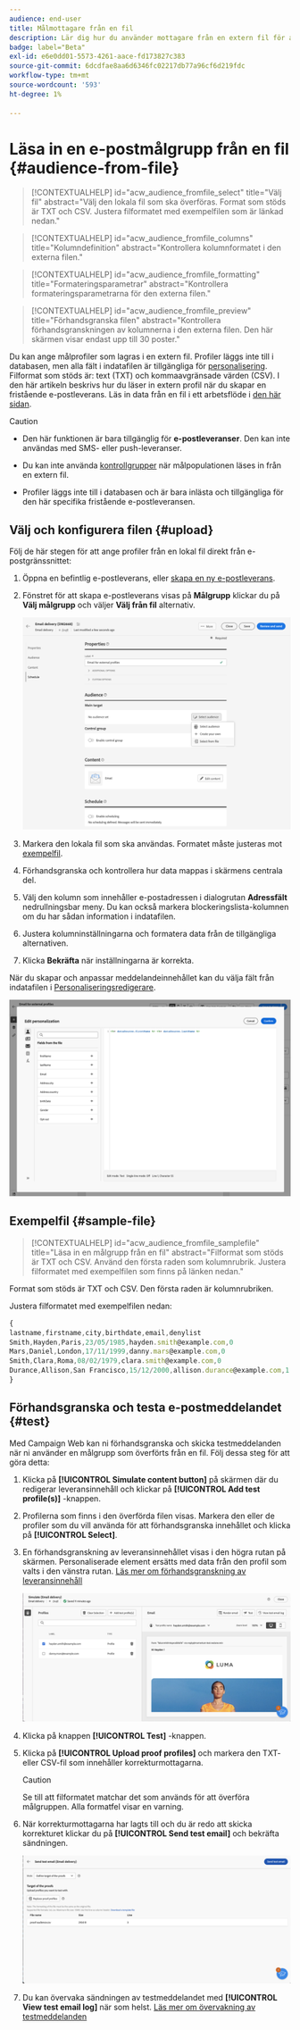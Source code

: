 ```yaml
---
audience: end-user
title: Målmottagare från en fil
description: Lär dig hur du använder mottagare från en extern fil för att skapa e-postmålgrupper
badge: label="Beta"
exl-id: e6e0dd01-5573-4261-aace-fd173827c383
source-git-commit: 6dcdfae8aa6d6346fc02217db77a96cf6d219fdc
workflow-type: tm+mt
source-wordcount: '593'
ht-degree: 1%

---
```


# Läsa in en e-postmålgrupp från en fil {#audience-from-file}

>[!CONTEXTUALHELP]
>id="acw_audience_fromfile_select"
>title="Välj fil"
>abstract="Välj den lokala fil som ska överföras. Format som stöds är TXT och CSV. Justera filformatet med exempelfilen som är länkad nedan."

>[!CONTEXTUALHELP]
>id="acw_audience_fromfile_columns"
>title="Kolumndefinition"
>abstract="Kontrollera kolumnformatet i den externa filen."

>[!CONTEXTUALHELP]
>id="acw_audience_fromfile_formatting"
>title="Formateringsparametrar"
>abstract="Kontrollera formateringsparametrarna för den externa filen."


>[!CONTEXTUALHELP]
>id="acw_audience_fromfile_preview"
>title="Förhandsgranska filen"
>abstract="Kontrollera förhandsgranskningen av kolumnerna i den externa filen. Den här skärmen visar endast upp till 30 poster."


Du kan ange målprofiler som lagras i en extern fil. Profiler läggs inte till i databasen, men alla fält i indatafilen är tillgängliga för [personalisering](../personalization/gs-personalization.md). Filformat som stöds är: text (TXT) och kommaavgränsade värden (CSV). I den här artikeln beskrivs hur du läser in extern profil när du skapar en fristående e-postleverans. Läs in data från en fil i ett arbetsflöde i [den här sidan](../workflows/activities/load-file.md).

>[!CAUTION]
>
>* Den här funktionen är bara tillgänglig för **e-postleveranser**. Den kan inte användas med SMS- eller push-leveranser.
>
>* Du kan inte använda [kontrollgrupper](control-group.md) när målpopulationen läses in från en extern fil.
>
>* Profiler läggs inte till i databasen och är bara inlästa och tillgängliga för den här specifika fristående e-postleveransen.

## Välj och konfigurera filen {#upload}

Följ de här stegen för att ange profiler från en lokal fil direkt från e-postgränssnittet:

1. Öppna en befintlig e-postleverans, eller [skapa en ny e-postleverans](../email/create-email.md).
1. Fönstret för att skapa e-postleverans visas på **Målgrupp** klickar du på **Välj målgrupp** och väljer **Välj från fil** alternativ.

   ![](assets/select-from-file.png)

1. Markera den lokala fil som ska användas. Formatet måste justeras mot [exempelfil](#sample-file).
1. Förhandsgranska och kontrollera hur data mappas i skärmens centrala del.
1. Välj den kolumn som innehåller e-postadressen i dialogrutan **Adressfält** nedrullningsbar meny. Du kan också markera blockeringslista-kolumnen om du har sådan information i indatafilen.
1. Justera kolumninställningarna och formatera data från de tillgängliga alternativen.
1. Klicka **Bekräfta** när inställningarna är korrekta.

När du skapar och anpassar meddelandeinnehållet kan du välja fält från indatafilen i [Personaliseringsredigerare](../personalization/gs-personalization.md).

![](assets/select-external-perso.png)

## Exempelfil {#sample-file}

>[!CONTEXTUALHELP]
>id="acw_audience_fromfile_samplefile"
>title="Läsa in en målgrupp från en fil"
>abstract="Filformat som stöds är TXT och CSV. Använd den första raden som kolumnrubrik. Justera filformatet med exempelfilen som finns på länken nedan."

Format som stöds är TXT och CSV. Den första raden är kolumnrubriken.

Justera filformatet med exempelfilen nedan:

```javascript
{
lastname,firstname,city,birthdate,email,denylist
Smith,Hayden,Paris,23/05/1985,hayden.smith@example.com,0
Mars,Daniel,London,17/11/1999,danny.mars@example.com,0
Smith,Clara,Roma,08/02/1979,clara.smith@example.com,0
Durance,Allison,San Francisco,15/12/2000,allison.durance@example.com,1
}
```

## Förhandsgranska och testa e-postmeddelandet {#test}

Med Campaign Web kan ni förhandsgranska och skicka testmeddelanden när ni använder en målgrupp som överförts från en fil. Följ dessa steg för att göra detta:

1. Klicka på **[!UICONTROL Simulate content button]** på skärmen där du redigerar leveransinnehåll och klickar på **[!UICONTROL Add test profile(s)]** -knappen.

1. Profilerna som finns i den överförda filen visas. Markera den eller de profiler som du vill använda för att förhandsgranska innehållet och klicka på **[!UICONTROL Select]**.

1. En förhandsgranskning av leveransinnehållet visas i den högra rutan på skärmen. Personaliserade element ersätts med data från den profil som valts i den vänstra rutan. [Läs mer om förhandsgranskning av leveransinnehåll](../preview-test/preview-content.md)

   ![](assets/file-upload-preview.png)

1. Klicka på knappen **[!UICONTROL Test]** -knappen.

1. Klicka på **[!UICONTROL Upload proof profiles]** och markera den TXT- eller CSV-fil som innehåller korrekturmottagarna.

   >[!CAUTION]
   >
   >Se till att filformatet matchar det som används för att överföra målgruppen. Alla formatfel visar en varning.

1. När korrekturmottagarna har lagts till och du är redo att skicka korrekturet klickar du på **[!UICONTROL Send test email]** och bekräfta sändningen.

   ![](assets/file-upload-test.png)

1. Du kan övervaka sändningen av testmeddelandet med **[!UICONTROL View test email log]** när som helst. [Läs mer om övervakning av testmeddelanden](../preview-test/test-deliveries.md#access-test-deliveries)
